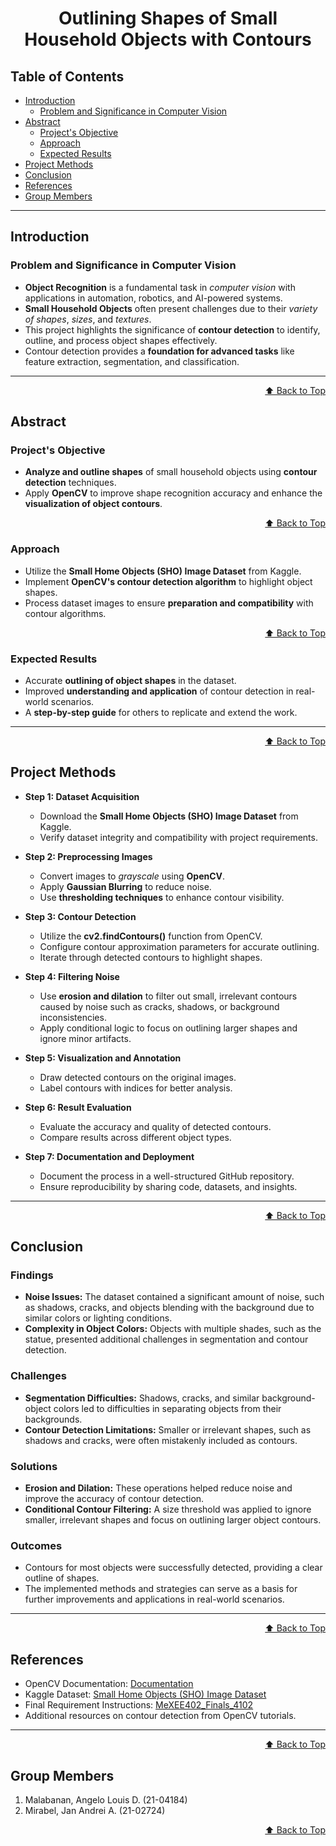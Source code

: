 
<a id="top"></a>
<div align="center">
  <h1>Outlining Shapes of Small Household Objects with Contours</h1>
</div>

## Table of Contents
- [Introduction](#introduction)
  - [Problem and Significance in Computer Vision](#problem-and-significance-in-computer-vision)
- [Abstract](#abstract)
  - [Project's Objective](#projects-objective)
  - [Approach](#approach)
  - [Expected Results](#expected-results)
- [Project Methods](#project-methods)
- [Conclusion](#conclusion)
- [References](#references)
- [Group Members](#group-members)

---

## Introduction

### Problem and Significance in Computer Vision
- **Object Recognition** is a fundamental task in *computer vision* with applications in automation, robotics, and AI-powered systems.
- **Small Household Objects** often present challenges due to their *variety of shapes*, *sizes*, and *textures*.
- This project highlights the significance of **contour detection** to identify, outline, and process object shapes effectively.
- Contour detection provides a **foundation for advanced tasks** like feature extraction, segmentation, and classification.

---

<div align="right">
  <a href="#top">⬆️ Back to Top</a>
</div>

## Abstract

### Project's Objective
- **Analyze and outline shapes** of small household objects using **contour detection** techniques.
- Apply **OpenCV** to improve shape recognition accuracy and enhance the **visualization of object contours**.

<div align="right">
  <a href="#top">⬆️ Back to Top</a>
</div>

### Approach
- Utilize the **Small Home Objects (SHO) Image Dataset** from Kaggle.
- Implement **OpenCV's contour detection algorithm** to highlight object shapes.
- Process dataset images to ensure **preparation and compatibility** with contour algorithms.

<div align="right">
  <a href="#top">⬆️ Back to Top</a>
</div>

### Expected Results
- Accurate **outlining of object shapes** in the dataset.
- Improved **understanding and application** of contour detection in real-world scenarios.
- A **step-by-step guide** for others to replicate and extend the work.

---

<div align="right">
  <a href="#top">⬆️ Back to Top</a>
</div>

## Project Methods

- **Step 1: Dataset Acquisition**
  - Download the **Small Home Objects (SHO) Image Dataset** from Kaggle.
  - Verify dataset integrity and compatibility with project requirements.

- **Step 2: Preprocessing Images**
  - Convert images to *grayscale* using **OpenCV**.
  - Apply **Gaussian Blurring** to reduce noise.
  - Use **thresholding techniques** to enhance contour visibility.

- **Step 3: Contour Detection**
  - Utilize the **cv2.findContours()** function from OpenCV.
  - Configure contour approximation parameters for accurate outlining.
  - Iterate through detected contours to highlight shapes.

- **Step 4: Filtering Noise**
  - Use **erosion and dilation** to filter out small, irrelevant contours caused by noise such as cracks, shadows, or background inconsistencies.
  - Apply conditional logic to focus on outlining larger shapes and ignore minor artifacts.

- **Step 5: Visualization and Annotation**
  - Draw detected contours on the original images.
  - Label contours with indices for better analysis.

- **Step 6: Result Evaluation**
  - Evaluate the accuracy and quality of detected contours.
  - Compare results across different object types.

- **Step 7: Documentation and Deployment**
  - Document the process in a well-structured GitHub repository.
  - Ensure reproducibility by sharing code, datasets, and insights.

---

<div align="right">
  <a href="#top">⬆️ Back to Top</a>
</div>

## Conclusion

### Findings
- **Noise Issues:** The dataset contained a significant amount of noise, such as shadows, cracks, and objects blending with the background due to similar colors or lighting conditions.
- **Complexity in Object Colors:** Objects with multiple shades, such as the statue, presented additional challenges in segmentation and contour detection.

### Challenges
- **Segmentation Difficulties:** Shadows, cracks, and similar background-object colors led to difficulties in separating objects from their backgrounds.
- **Contour Detection Limitations:** Smaller or irrelevant shapes, such as shadows and cracks, were often mistakenly included as contours.

### Solutions
- **Erosion and Dilation:** These operations helped reduce noise and improve the accuracy of contour detection.
- **Conditional Contour Filtering:** A size threshold was applied to ignore smaller, irrelevant shapes and focus on outlining larger object contours.

### Outcomes
- Contours for most objects were successfully detected, providing a clear outline of shapes.
- The implemented methods and strategies can serve as a basis for further improvements and applications in real-world scenarios.

---

<div align="right">
  <a href="#top">⬆️ Back to Top</a>
</div>

## References
- OpenCV Documentation: [Documentation](https://docs.opencv.org)
- Kaggle Dataset: [Small Home Objects (SHO) Image Dataset](https://www.kaggle.com/datasets/hosseinmousavi/small-home-objects-sho-image-dataset)
- Final Requirement Instructions: [MeXEE402_Finals_4102](https://github.com/MikkoDT/MeXEE402_Finals_4102)
- Additional resources on contour detection from OpenCV tutorials.

---

<div align="right">
  <a href="#top">⬆️ Back to Top</a>
</div>

## Group Members
1. Malabanan, Angelo Louis D. (21-04184)
2. Mirabel, Jan Andrei A. (21-02724)

<div align="right">
  <a href="#top">⬆️ Back to Top</a>
</div>
